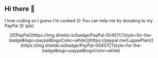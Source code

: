 ## Hi there 👋

I love coding so I guess I'm cooked 😖
You can help me by donating to my PayPal 😊 (pls)
<br>
<div align="center">
[[![PayPal](https://img.shields.io/badge/PayPal-00457C?style=for-the-badge&logo=paypal&logoColor=white)](https://paypal.me/LugawPlain)](https://img.shields.io/badge/PayPal-00457C?style=for-the-badge&logo=paypal&logoColor=white)
</div>

